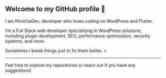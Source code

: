 ## Welcome to my GitHub profile 👋

I am KhvichaDev, developer who loves coding on WordPress and Flutter.

I’m a Full Stack web developer specializing in WordPress solutions, including plugin development, SEO, performance optimization, security systems, and more.

Sometimes I break things just to fix them better. 🔥

---

Feel free to explore my repositories or reach out if you have any suggestions!
